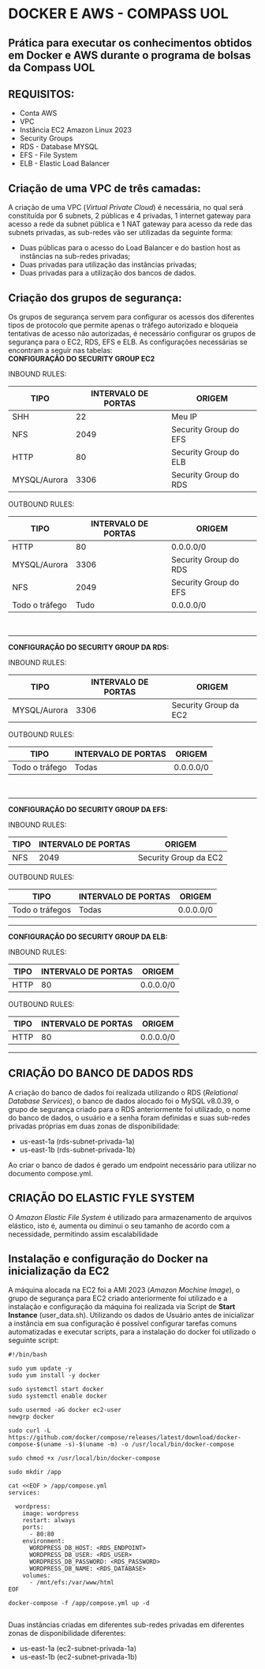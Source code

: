 # DOCKER E AWS - COMPASS UOL
## Prática para executar os conhecimentos obtidos em Docker e AWS durante o programa de bolsas da Compass UOL
## REQUISITOS:
* Conta AWS
* VPC
* Instância EC2 Amazon Linux 2023
* Security Groups
* RDS - Database MYSQL
* EFS - File System
* ELB - Elastic Load Balancer

## Criação de uma VPC de três camadas:
A criação de uma VPC (<i>Virtual Private Cloud</i>) é necessária, no qual será constituída por 6 subnets, 2 públicas e 4 privadas, 1 internet gateway para acesso a rede da subnet pública e 1 NAT gateway para acesso da rede das subnets privadas, as sub-redes vão ser utilizadas da seguinte forma:
 * Duas públicas para o acesso do Load Balancer e do bastion host as instâncias na sub-redes privadas;
 * Duas privadas para utilização das instâncias privadas;
 * Duas privadas para a utilização dos bancos de dados.
<imagem do esquema do VPC>

## Criação dos grupos de segurança:
Os grupos de segurança servem para configurar os acessos dos diferentes tipos de protocolo que permite apenas o tráfego autorizado e bloqueia tentativas de acesso não autorizadas, é necessário configurar os grupos de segurança para o EC2, RDS, EFS e ELB. As configurações necessárias se encontram a seguir nas tabelas:</br>
<b>CONFIGURAÇÃO DO SECURITY GROUP EC2 </b> 


INBOUND RULES:
<table>
  
  <thead>
    <tr>
      <th>TIPO
      </th>
      <th>
        INTERVALO DE PORTAS
      </th>
      <th>
        ORIGEM
      </th>
    </tr>
  </thead>
  <tbody>
    <tr>
      <td>SHH</td>
      <td>22</td>
      <td>Meu IP</td>
    </tr>
    <tr>
      <td>NFS</td>
      <td>2049</td>
      <td>Security Group do EFS</td>
    </tr>
    <tr>
      <td>HTTP</td>
      <td>80</td>
      <td>Security Group do ELB</td>
    </tr>
    <tr>
      <td>MYSQL/Aurora</td>
      <td>3306</td>
      <td>Security Group do RDS</td>
    </tr>
  </tbody>
</table>


OUTBOUND RULES:


<table>
  
  <thead>
    <tr>
      <th>TIPO
      </th>
      <th>
        INTERVALO DE PORTAS
      </th>
      <th>
        ORIGEM
      </th>
    </tr>
  </thead>
  <tbody>
    <tr>
      <td>HTTP</td>
      <td>80</td>
      <td>0.0.0.0/0</td>
    </tr>
    <tr>
      <td>MYSQL/Aurora</td>
      <td>3306</td>
      <td>Security Group do RDS</td>
    </tr>
    <tr>
      <td>NFS</td>
      <td>2049</td>
      <td>Security Group do EFS</td>
    </tr>
    <tr>
      <td>Todo o tráfego</td>
      <td>Tudo</td>
      <td>0.0.0.0/0</td>
    </tr>
  </tbody>
</table>
</br>
<hr>
<b>CONFIGURAÇÃO DO SECURITY GROUP DA RDS: </b>
<br>

INBOUND RULES:


<table>
  <thead>
    <tr>
      <th>TIPO
      </th>
      <th>
        INTERVALO DE PORTAS
      </th>
      <th>
        ORIGEM
      </th>
    </tr>
  </thead>
  <tbody>
    <tr>
      <td>MYSQL/Aurora</td>
      <td>3306</td>
      <td>Security Group da EC2</td>
    </tr>
  </tbody>
</table>


OUTBOUND RULES:


<table>
  <thead>
    <tr>
      <th>TIPO
      </th>
      <th>
        INTERVALO DE PORTAS
      </th>
      <th>
        ORIGEM
      </th>
    </tr>
  </thead>
  <tbody>
    <tr>
      <td>Todo o tráfego</td>
      <td>Todas</td>
      <td>0.0.0.0/0</td>
    </tr>
  </tbody>
</table>
</br>
<hr>
<b>CONFIGURAÇÃO DO SECURITY GROUP DA EFS: </b></br>


INBOUND RULES:


<table>
  <thead>
    <tr>
      <th>TIPO
      </th>
      <th>
        INTERVALO DE PORTAS
      </th>
      <th>
        ORIGEM
      </th>
    </tr>
  </thead>
  <tbody>
    <tr>
      <td>NFS</td>
      <td>2049</td>
      <td>Security Group da EC2</td>
    </tr>
  </tbody>
</table>


OUTBOUND RULES:


<table>
  <thead>
    <tr>
      <th>TIPO
      </th>
      <th>
        INTERVALO DE PORTAS
      </th>
      <th>
        ORIGEM
      </th>
    </tr>
  </thead>
  <tbody>
    <tr>
      <td>Todo o tráfegos</td>
      <td>Todas</td>
      <td>0.0.0.0/0</td>
    </tr>
  </tbody>
</table>
<hr>
<b>CONFIGURAÇÃO DO SECURITY GROUP DA ELB: </b></br>


INBOUND RULES:


<table>
  <thead>
    <tr>
      <th>TIPO
      </th>
      <th>
        INTERVALO DE PORTAS
      </th>
      <th>
        ORIGEM
      </th>
    </tr>
  </thead>
  <tbody>
    <tr>
      <td>HTTP</td>
      <td>80</td>
      <td>0.0.0.0/0</td>
    </tr>
  </tbody>
</table>


OUTBOUND RULES:


<table>
  <thead>
    <tr>
      <th>TIPO
      </th>
      <th>
        INTERVALO DE PORTAS
      </th>
      <th>
        ORIGEM
      </th>
    </tr>
  </thead>
  <tbody>
    <tr>
      <td>HTTP</td>
      <td>80</td>
      <td>0.0.0.0/0</td>
    </tr>
  </tbody>
</table>
<hr>

## CRIAÇÃO DO BANCO DE DADOS RDS

A criação do banco de dados foi realizada utilizando o RDS (<i>Relational Database Services</i>), o banco de dados alocado foi o MySQL v8.0.39, o grupo de segurança criado para o RDS anteriormente foi utilizado, o nome do banco de dados, o usuário e a senha foram definidas e suas sub-redes privadas próprias em duas zonas de disponibilidade:

* us-east-1a (rds-subnet-privada-1a)
* us-east-1b (rds-subnet-privada-1b)

Ao criar o banco de dados é gerado um endpoint necessário para utilizar no documento compose.yml.

## CRIAÇÃO DO ELASTIC FYLE SYSTEM

O <i>Amazon Elastic File System</i> é utilizado para armazenamento de arquivos elástico, isto é, aumenta ou diminui o seu tamanho de acordo com a necessidade, permitindo assim escalabilidade 

## Instalação e configuração do Docker na inicialização da EC2
A máquina alocada na EC2 foi a AMI 2023 (<i>Amazon Machine Image</i>), o grupo de segurança para EC2 criado anteriormente foi utilizado e a instalação e configuração da máquina foi realizada via Script de <b>Start Instance</b> (user_data.sh). Utilizando os dados de Usuário antes de inicializar a instância em sua configuração é possível configurar tarefas comuns automatizadas e executar scripts, para a instalação do docker foi utilizado o seguinte script:

```
#!/bin/bash
 
sudo yum update -y
sudo yum install -y docker
 
sudo systemctl start docker
sudo systemctl enable docker
 
sudo usermod -aG docker ec2-user
newgrp docker
 
sudo curl -L https://github.com/docker/compose/releases/latest/download/docker-compose-$(uname -s)-$(uname -m) -o /usr/local/bin/docker-compose
 
sudo chmod +x /usr/local/bin/docker-compose
 
sudo mkdir /app
 
cat <<EOF > /app/compose.yml
services:
 
  wordpress:
    image: wordpress
    restart: always
    ports:
      - 80:80
    environment:
      WORDPRESS_DB_HOST: <RDS_ENDPOINT>
      WORDPRESS_DB_USER: <RDS_USER>
      WORDPRESS_DB_PASSWORD: <RDS_PASSWORD>
      WORDPRESS_DB_NAME: <RDS_DATABASE>
    volumes:
      - /mnt/efs:/var/www/html
EOF
 
docker-compose -f /app/compose.yml up -d


```

Duas instâncias criadas em diferentes sub-redes privadas em diferentes zonas de disponibilidade diferentes:

* us-east-1a (ec2-subnet-privada-1a)
* us-east-1b (ec2-subnet-privada-1b)





